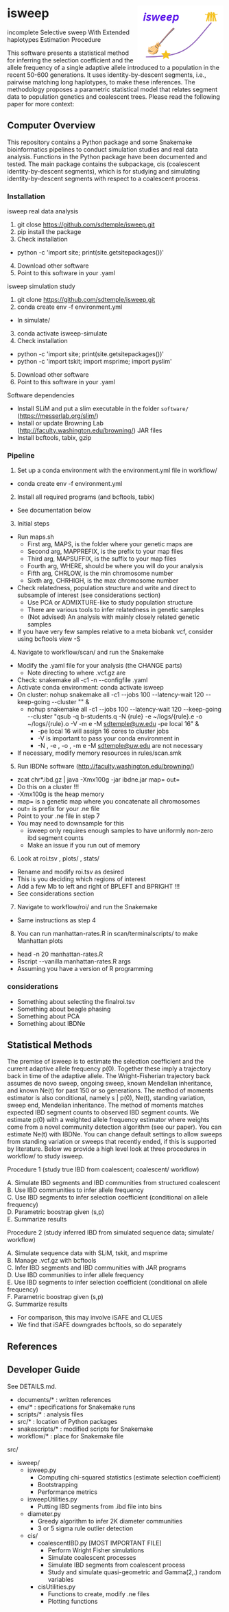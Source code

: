 # isweep <img src="isweep-icon.png" align="right" width="200px"/>

incomplete Selective sweep With Extended haplotypes Estimation Procedure

This software presents a statistical method for inferring the selection coefficient and the allele frequency of a single adaptive allele introduced to a population in the recent 50-600 generations. It uses identity-by-descent segments, i.e., pairwise matching long haplotypes, to make these inferences. The methodology proposes a parametric statistical model that relates segment data to population genetics and coalescent trees. Please read the following paper for more context:

## Computer Overview

This repository contains a Python package and some Snakemake bioinformatics pipelines to conduct simulation studies and real data analysis. Functions in the Python package have been documented and tested. The main package contains the subpackage, cis (coalescent identity-by-descent segments), which is for studying and simulating identity-by-descent segments with respect to a coalescent process.

### Installation

isweep real data analysis
1. git close https://github.com/sdtemple/isweep.git
2. pip install the package
3. Check installation
  * python -c 'import site; print(site.getsitepackages())'
4. Download other software
5. Point to this software in your .yaml

isweep simulation study
1. git clone https://github.com/sdtemple/isweep.git
2. conda create env -f environment.yml
  * In simulate/
3. conda activate isweep-simulate
4. Check installation
  * python -c 'import site; print(site.getsitepackages())'
  * python -c 'import tskit; import msprime; import pyslim'
5. Download other software
6. Point to this software in your .yaml

Software dependencies
* Install SLiM and put a slim executable in the folder `software/` (https://messerlab.org/slim/)
* Install or update Browning Lab (http://faculty.washington.edu/browning/) JAR files
* Install bcftools, tabix, gzip

### Pipeline

1. Set up a conda environment with the environment.yml file in workflow/
  * conda create env -f environment.yml
2. Install all required programs (and bcftools, tabix)
  * See documentation below
3. Initial steps
  * Run maps.sh
    * First arg, MAPS, is the folder where your genetic maps are
    * Second arg, MAPPREFIX, is the prefix to your map files
    * Third arg, MAPSUFFIX, is the suffix to your map files
    * Fourth arg, WHERE, should be where you will do your analysis
    * Fifth arg, CHRLOW, is the min chromosome number
    * Sixth arg, CHRHIGH, is the max chromosome number
  * Check relatedness, population structure and write and direct to subsample of interest (see considerations section)
    * Use PCA or ADMIXTURE-like to study population structure
    * There are various tools to infer relatedness in genetic samples
    * (Not advised) An analysis with mainly closely related genetic samples
  * If you have very few samples relative to a meta biobank vcf, consider using bcftools view -S
4. Navigate to workflow/scan/ and run the Snakemake
  * Modify the .yaml file for your analysis (the CHANGE parts)
    * Note directing to where .vcf.gz are
  * Check: snakemake all -c1 -n --configfile .yaml
  * Activate conda environment: conda activate isweep
  * On cluster: nohup snakemake all -c1 --jobs 100 --latency-wait 120 --keep-going --cluster "" &
    * nohup snakemake all -c1 --jobs 100 --latency-wait 120 --keep-going --cluster "qsub -q b-students.q -N {rule} -e ~/logs/{rule}.e -o ~/logs/{rule}.o -V -m e -M sdtemple@uw.edu -pe local 16" &
      * -pe local 16 will assign 16 cores to cluster jobs
      * -V is important to pass your conda environment in
      * -N , -e , -o , -m e -M sdtemple@uw.edu are not necessary
  * If necessary, modify memory resources in rules/scan.smk
5. Run IBDNe software (http://faculty.washington.edu/browning/)
 * zcat chr*.ibd.gz | java -Xmx100g -jar ibdne.jar map= out=
 * Do this on a cluster !!!
 * -Xmx100g is the heap memory
 * map= is a genetic map where you concatenate all chromosomes
 * out= is prefix for your .ne file
 * Point to your .ne file in step 7
 * You may need to downsample for this
   * isweep only requires enough samples to have uniformly non-zero ibd segment counts
   * Make an issue if you run out of memory
6. Look at roi.tsv , plots/ , stats/
  * Rename and modify roi.tsv as desired
  * This is you deciding which regions of interest
  * Add a few Mb to left and right of BPLEFT and BPRIGHT !!!
  * See considerations section
7. Navigate to workflow/roi/ and run the Snakemake
  * Same instructions as step 4
8. You can run manhattan-rates.R in scan/terminalscripts/ to make Manhattan plots
  * head -n 20 manhattan-rates.R
  * Rscript --vanilla manhattan-rates.R args
  * Assuming you have a version of R programming

### considerations

* Something about selecting the finalroi.tsv
* Something about beagle phasing
* Something about PCA
* Something about IBDNe

## Statistical Methods

The premise of isweep is to estimate the selection coefficient and the current adaptive allele frequency p(0). Together these imply a trajectory back in time of the adaptive allele. The Wright-Fisherian trajectory back assumes de novo sweep, ongoing sweep, known Mendelian inheritance, and known Ne(t) for past 150 or so generations. The method of moments estimator is also conditional, namely s | p(0), Ne(t), standing variation, sweep end, Mendelian inheritance. The method of moments matches expected IBD segment counts to observed IBD segment counts. We estimate p(0) with a weighted allele frequency estimator where weights come from a novel community detection algorithm (see our paper). You can estimate Ne(t) with IBDNe. You can change default settings to allow sweeps from standing variation or sweeps that recently ended, if this is supported by literature. Below we provide a high level look at three procedures in workflow/ to study isweep.

Procedure 1 (study true IBD from coalescent; coalescent/ workflow)

A. Simulate IBD segments and IBD communities from structured coalescent \
B. Use IBD communities to infer allele frequency \
C. Use IBD segments to infer selection coefficient (conditional on allele frequency) \
D. Parametric boostrap given (s,p) \
E. Summarize results

Procedure 2 (study inferred IBD from simulated sequence data; simulate/ workflow)

A. Simulate sequence data with SLiM, tskit, and msprime \
B. Manage .vcf.gz with bcftools \
C. Infer IBD segments and IBD communities with JAR programs \
D. Use IBD communities to infer allele frequency \
E. Use IBD segments to infer selection coefficient (conditional on allele frequency) \
F. Parametric boostrap given (s,p) \
G. Summarize results
  * For comparison, this may involve iSAFE and CLUES
  * We find that iSAFE downgrades bcftools, so do separately

## References

## Developer Guide

See DETAILS.md.

- documents/* : written references
- env/* : specifications for Snakemake runs
- scripts/* : analysis files
- src/* : location of Python packages
- snakescripts/* : modified scripts for Snakemake
- workflow/* : place for Snakemake file

src/
  - isweep/
    - isweep.py
      - Computing chi-squared statistics (estimate selection coefficient)
      - Bootstrapping
      - Performance metrics
    - isweepUtilities.py
      - Putting IBD segments from .ibd file into bins
    - diameter.py
      - Greedy algorithm to infer 2K diameter communities
      - 3 or 5 sigma rule outlier detection  
    - cis/
      - coalescentIBD.py [MOST IMPORTANT FILE]
        - Perform Wright Fisher simulations
        - Simulate coalescent processes
        - Simulate IBD segments from coalescent process
        - Study and simulate quasi-geometric and Gamma(2,.) random variables
      - cisUtilities.py
        - Functions to create, modify .ne files
        - Plotting functions
